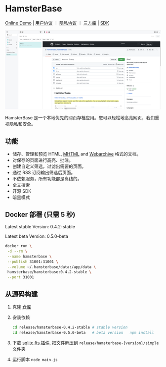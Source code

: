 # HamsterBase

[Online Demo](https://hamsterbase.onrender.com) | [用户协议](https://hamsterbase.com/zh/docs/legal/eula/000.html) ｜ [隐私协议](https://hamsterbase.com/zh/docs/legal/privacy/000.html) ｜ [三方库](https://hamsterbase.com/zh/docs/legal/credits.html) | [SDK](https://www.npmjs.com/package/@hamsterbase/sdk)

![](https://raw.githubusercontent.com/hamsterbase/hamsterbase/main/home.png)

HamsterBase 是一个本地优先的网页存档应用。您可以轻松地高亮网页，我们重视隐私和安全。

## 功能

- 储存、管理和预览 HTML, [MHTML](https://en.wikipedia.org/wiki/MHTML) and [Webarchive](https://en.wikipedia.org/wiki/Webarchive) 格式的文档。
- 对保存的页面进行高亮、批注。
- 创建自定义筛选，过滤出需要的页面。
- 通过 RSS 订阅输出筛选后页面。
- 不依赖服务，所有功能都是离线的。
- 全文搜索
- 开源 SDK
- 暗黑模式

## Docker 部署 (只需 5 秒)

Latest stable Version: 0.4.2-stable

Latest beta Version: 0.5.0-beta

```bash
docker run \
 -d --rm \
 --name hamsterbase \
 --publish 31001:31001 \
 --volume ~/.hamsterbase/data:/app/data \
 hamsterbase/hamsterbase:0.4.2-stable \
 --port 31001
```

## 从源码构建

1. 克隆 [仓库](https://github.com/hamsterbase/hamsterbase)
2. 安装依赖

   ```bash
   cd release/hamsterbase-0.4.2-stable # stable version
   cd release/hamsterbase-0.5.0-beta   # beta version   npm install
   ```

3. 下载 [sqlite fts 插件](https://github.com/wangfenjin/simple/releases), 把文件解压到 `release/hamsterbase-{version}/simple` 文件夹
4. 运行脚本 `node main.js`

